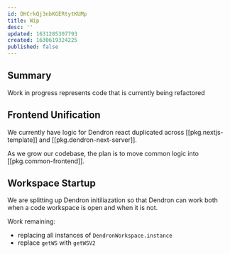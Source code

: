 ```yaml
---
id: DHCrkQj3nbKGERtytKUMp
title: Wip
desc: ''
updated: 1631285307793
created: 1630619324225
published: false
---
```


## Summary

Work in progress represents code that is currently being refactored

## Frontend Unification

We currently have logic for Dendron react duplicated across [[pkg.nextjs-template]] and [[pkg.dendron-next-server]]. 

As we grow our codebase, the plan is to move common logic into [[pkg.common-frontend]].

## Workspace Startup

We are splitting up Dendron initiliazation so that Dendron can work both when a code workspace is open and when it is not. 

Work remaining:
- replacing all instances of `DendronWorkspace.instance` 
- replace `getWS` with `getWSV2`

<!-- ## Markdown Parsing -->


[^1]: [[Summary|pkg.plugin-core.lifecycle.startup#summary]]
